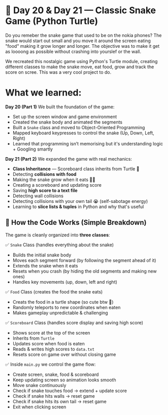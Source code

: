 # 🐍 Day 20 & Day 21 — Classic Snake Game (Python Turtle)

Do you remeber the snake game that used to be on the nokia phones? The snake would start out small and you move it around the screen eating "food" making it grow longer and longer. The objective was to make it get as loooong as possible without crashing into yourslef or the wall.

We recreated this nostalgic game using Python's Turtle module, creating different classes to make the snake move, eat food, grow and track the score on scree. This was a very cool project to do.

# What we learned:
**Day 20 (Part 1)** We built the foundation of the game:
- Set up the screen window and game environment
- Created the snake body and animated the segments
- Built a `Snake` class and moved to Object-Oriented Programming
- Mapped keyboard keypresses to control the snake (Up, Down, Left, Right)
- Learned that programming isn’t memorising but it's understanding logic + Googling smartly

**Day 21 (Part 2)** We expanded the game with real mechanics:
- **Class Inheritance** — Scoreboard class inherits from Turtle 🧠
- Detecting **collisions with food**
- Making the snake grow when it eats 🐍➕
- Creating a scoreboard and updating score
- Saving **high score to a text file**
- Detecting wall collisions
- Detecting collisions with your own tail 😭 (self-sabotage energy)
- Learning to **slice lists & tuples** in Python and why that's useful

## 🧾 How the Code Works (Simple Breakdown)

The game is cleanly organized into **three classes**:

✅ `Snake` Class (handles everything about the snake)
- Builds the initial snake body
- Moves each segment forward (by following the segment ahead of it)
- Extends the snake when it eats
- Resets when you crash (by hiding the old segments and making new ones)
- Handles key movements (up, down, left and right)

✅ `Food` Class (creates the food the snake eats)
- Creats the food in a turtle shape (so cute btw 🐢)
- Randomly teleports to new coordinates when eaten
- Makes gameplay unpredictable & challenging

✅ `Scoreboard` Class (handles score display and saving high score)
- Shows score at the top of the screen
- Inherits from `Turtle`
- Updates score when food is eaten
- Reads & writes high scores to `data.txt`
- Resets score on game over without closing game

✅ Inside `main.py` we control the game flow:
- Create screen, snake, food & scoreboard
- Keep updating screen so animation looks smooth
- Move snake continuously
- Check if snake touches food → extend + update score
- Check if snake hits walls → reset game
- Check if snake hits its own tail → reset game
- Exit when clicking screen


